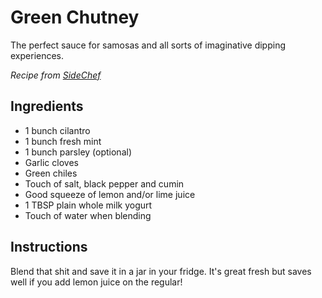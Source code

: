 # Green Chutney

The perfect sauce for samosas and all sorts of imaginative dipping experiences.

_Recipe from [SideChef](https://www.sidechef.com/recipes/972/spicy_green_chutney/)_

## Ingredients
* 1 bunch cilantro
* 1 bunch fresh mint
* 1 bunch parsley (optional)
* Garlic cloves
* Green chiles
* Touch of salt, black pepper and cumin
* Good squeeze of lemon and/or lime juice
* 1 TBSP plain whole milk yogurt
* Touch of water when blending

## Instructions
Blend that shit and save it in a jar in your fridge. It's great fresh but saves well if you add lemon juice on the regular!
